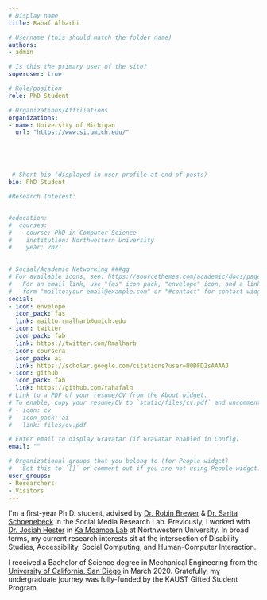 ```yaml
---
# Display name
title: Rahaf Alharbi

# Username (this should match the folder name)
authors:
- admin

# Is this the primary user of the site?
superuser: true

# Role/position
role: PhD Student

# Organizations/Affiliations
organizations:
- name: University of Michigan
  url: "https://www.si.umich.edu/"





 # Short bio (displayed in user profile at end of posts)
bio: PhD Student

#Research Interest:


#education:
#  courses:
#  - course: PhD in Computer Science
#    institution: Northwestern University
#    year: 2021
   

# Social/Academic Networking ###gg
# For available icons, see: https://sourcethemes.com/academic/docs/page-builder/#icons
#   For an email link, use "fas" icon pack, "envelope" icon, and a link in the
#   form "mailto:your-email@example.com" or "#contact" for contact widget.
social:
- icon: envelope
  icon_pack: fas
  link: mailto:rmalharb@umich.edu
- icon: twitter
  icon_pack: fab
  link: https://twitter.com/Rmalharb
- icon: coursera
  icon_pack: ai
  link: https://scholar.google.com/citations?user=U0DFD2sAAAAJ
- icon: github
  icon_pack: fab
  link: https://github.com/rahafalh
# Link to a PDF of your resume/CV from the About widget.
# To enable, copy your resume/CV to `static/files/cv.pdf` and uncomment the lines below.
# - icon: cv
#   icon_pack: ai
#   link: files/cv.pdf

# Enter email to display Gravatar (if Gravatar enabled in Config)
email: ""

# Organizational groups that you belong to (for People widget)
#   Set this to `[]` or comment out if you are not using People widget.
user_groups:
- Researchers
- Visitors
---
```

I'm a first-year Ph.D. student, advised by <a href="http://robinbrewer.com/">Dr. Robin Brewer</a> & <a href="https://yardi.people.si.umich.edu/">Dr. Sarita Schoenebeck</a> in the Social Media Research Lab. Previously, I worked with <a href="https://josiahhester.com/cv/">Dr. Josiah Hester</a> in <a href="http://kamoamoa.eecs.northwestern.edu/">Ka Moamoa Lab</a> at Northwestern University. In broad terms, my current research interests sit at the intersection of Disability Studies, Accessibility, Social Computing, and Human-Computer Interaction.  

I received a Bachelor of Science degree in Mechanical Engineering from the <a href="https://ucsd.edu/">University of California, San Diego</a> in March 2020. Gratefully, my undergraduate journey was fully-funded by the KAUST Gifted Student Program. 









